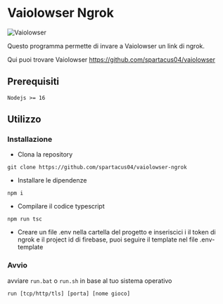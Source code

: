 # Vaiolowser Ngrok
![Vaiolowser](https://raw.githubusercontent.com/spartacus04/Vaiolowser/master/icon.ico)

Questo programma permette di invare a Vaiolowser un link di ngrok.

Qui puoi trovare Vaiolowser https://github.com/spartacus04/vaiolowser

## Prerequisiti

`Nodejs >= 16`

## Utilizzo

### Installazione
- Clona la repository

`git clone https://github.com/spartacus04/vaiolowser-ngrok`

- Installare le dipendenze

`npm i`

- Compilare il codice typescript

`npm run tsc`

- Creare un file .env nella cartella del progetto e inseriscici i il token di ngrok e il project id di firebase, puoi seguire il template nel file .env-template

### Avvio

avviare `run.bat` o `run.sh` in base al tuo sistema operativo

`run [tcp/http/tls] [porta] [nome gioco]`
